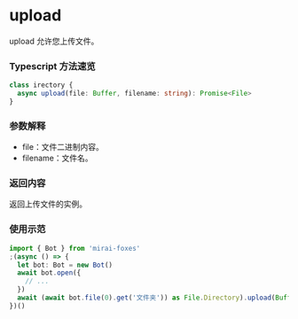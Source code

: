 # upload

upload 允许您上传文件。

### Typescript 方法速览

```typescript
class irectory {
  async upload(file: Buffer, filename: string): Promise<File>
}
```
### 参数解释

- file：文件二进制内容。
- filename：文件名。

### 返回内容

返回上传文件的实例。

### 使用示范

```typescript
import { Bot } from 'mirai-foxes'
;(async () => {
  let bot: Bot = new Bot()
  await bot.open({
    // ...
  })
  await (await bot.file(0).get('文件夹')) as File.Directory).upload(Buffer.from("graia #1"),'awa') // 上传文件
})()
```